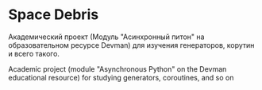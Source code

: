 # Space Debris
Академический проект (Модуль "Асинхронный питон" на образовательном ресурсе  Devman) для изучения  генераторов, корутин и всего такого.

Academic project (module "Asynchronous Python" on the Devman educational resource) for studying generators, coroutines, and so on
